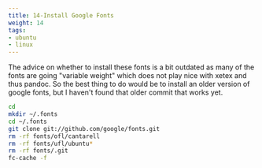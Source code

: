 ```yaml
---
title: 14-Install Google Fonts
weight: 14
tags:
- ubuntu
- linux
---
```


The advice on whether to install these fonts is a bit outdated as many of the fonts are going "variable weight" which does not play nice with xetex and thus pandoc.  So the best thing to do would be to install an older version of google fonts, but I haven't found that older commit that works yet.

```bash
cd
mkdir ~/.fonts
cd ~/.fonts
git clone git://github.com/google/fonts.git
rm -rf fonts/ofl/cantarell
rm -rf fonts/ufl/ubuntu*
rm -rf fonts/.git
fc-cache -f
```

